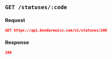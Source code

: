 ## `GET /statuses/:code`

### Request

```json
GET https://api.bondarewicz.com/v1/statuses/200
```

### Response

```json
200
```
